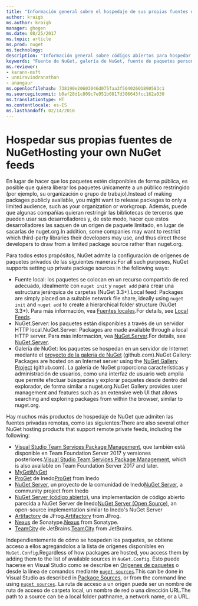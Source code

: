 ```yaml
---
title: "Información general sobre el hospedaje de sus propias fuentes de NuGet | Microsoft Docs"
author: kraigb
ms.author: kraigb
manager: ghogen
ms.date: 08/25/2017
ms.topic: article
ms.prod: nuget
ms.technology: 
description: "Información general sobre códigos abiertos para hospedar sus propias fuentes o galerías de paquetes de NuGet, ya sea de forma local o remota."
keywords: "Fuente de NuGet, galería de NuGet, fuente de paquetes personalizada, NuGet.Server"
ms.reviewer:
- karann-msft
- unniravindranathan
- anangaur
ms.openlocfilehash: 738190e20603046d075faa3f50402601890583c1
ms.sourcegitcommit: b0af28d1c809c7e951b0817d306643fcc162a030
ms.translationtype: HT
ms.contentlocale: es-ES
ms.lasthandoff: 02/14/2018
---
```

# <a name="hosting-your-own-nuget-feeds"></a><span data-ttu-id="bda58-104">Hospedar sus propias fuentes de NuGet</span><span class="sxs-lookup"><span data-stu-id="bda58-104">Hosting your own NuGet feeds</span></span>

<span data-ttu-id="bda58-105">En lugar de hacer que los paquetes estén disponibles de forma pública, es posible que quiera liberar los paquetes únicamente a un público restringido (por ejemplo, su organización o grupo de trabajo).</span><span class="sxs-lookup"><span data-stu-id="bda58-105">Instead of making packages publicly available, you might want to release packages to only a limited audience, such as your organization or workgroup.</span></span> <span data-ttu-id="bda58-106">Además, puede que algunas compañías quieran restringir las bibliotecas de terceros que pueden usar sus desarrolladores y, de este modo, hacer que estos desarrolladores las saquen de un origen de paquete limitado, en lugar de sacarlas de nuget.org.</span><span class="sxs-lookup"><span data-stu-id="bda58-106">In addition, some companies may want to restrict which third-party libraries their developers may use, and thus direct those developers to draw from a limited package source rather than nuget.org.</span></span>

<span data-ttu-id="bda58-107">Para todos estos propósitos, NuGet admite la configuración de orígenes de paquetes privados de las siguientes maneras:</span><span class="sxs-lookup"><span data-stu-id="bda58-107">For all such purposes, NuGet supports setting up private package sources in the following ways:</span></span>

- <span data-ttu-id="bda58-108">Fuente local: los paquetes se colocan en un recurso compartido de red adecuado, idealmente con `nuget init` y `nuget add` para crear una estructura jerárquica de carpetas (NuGet 3.3+).</span><span class="sxs-lookup"><span data-stu-id="bda58-108">Local feed: Packages are simply placed on a suitable network file share, ideally using `nuget init` and `nuget add` to create a hierarchical folder structure (NuGet 3.3+).</span></span> <span data-ttu-id="bda58-109">Para más información, vea [Fuentes locales](../hosting-packages/local-feeds.md).</span><span class="sxs-lookup"><span data-stu-id="bda58-109">For details, see [Local Feeds](../hosting-packages/local-feeds.md).</span></span>
- <span data-ttu-id="bda58-110">NuGet.Server: los paquetes están disponibles a través de un servidor HTTP local.</span><span class="sxs-lookup"><span data-stu-id="bda58-110">NuGet.Server: Packages are made available through a local HTTP server.</span></span> <span data-ttu-id="bda58-111">Para más información, vea [NuGet.Server](../hosting-packages/nuget-server.md).</span><span class="sxs-lookup"><span data-stu-id="bda58-111">For details, see [NuGet.Server](../hosting-packages/nuget-server.md).</span></span>
- <span data-ttu-id="bda58-112">Galería de NuGet: los paquetes se hospedan en un servidor de Internet mediante el [proyecto de la galería de NuGet](https://github.com/NuGet/NuGetGallery#build-and-run-the-gallery-in-arbitrary-number-easy-steps) (github.com).</span><span class="sxs-lookup"><span data-stu-id="bda58-112">NuGet Gallery: Packages are hosted on an Internet server using the [NuGet Gallery Project](https://github.com/NuGet/NuGetGallery#build-and-run-the-gallery-in-arbitrary-number-easy-steps) (github.com).</span></span> <span data-ttu-id="bda58-113">La galería de NuGet proporciona características y administración de usuarios, como una interfaz de usuario web amplia que permite efectuar búsquedas y explorar paquetes desde dentro del explorador, de forma similar a nuget.org.</span><span class="sxs-lookup"><span data-stu-id="bda58-113">NuGet Gallery provides user management and features such as an extensive web UI that allows searching and exploring packages from within the browser, similar to nuget.org.</span></span>

<span data-ttu-id="bda58-114">Hay muchos más productos de hospedaje de NuGet que admiten las fuentes privadas remotas, como las siguientes:</span><span class="sxs-lookup"><span data-stu-id="bda58-114">There are also several other NuGet hosting products that support remote private feeds, including the following:</span></span>

- <span data-ttu-id="bda58-115">[Visual Studio Team Services Package Management](https://www.visualstudio.com/docs/package/nuget/publish), que también está disponible en Team Foundation Server 2017 y versiones posteriores.</span><span class="sxs-lookup"><span data-stu-id="bda58-115">[Visual Studio Team Services Package Management](https://www.visualstudio.com/docs/package/nuget/publish), which is also available on Team Foundation Server 2017 and later.</span></span>
- [<span data-ttu-id="bda58-116">MyGet</span><span class="sxs-lookup"><span data-stu-id="bda58-116">MyGet</span></span>](http://myget.org)
- <span data-ttu-id="bda58-117">[ProGet](http://inedo.com/proget) de Inedo</span><span class="sxs-lookup"><span data-stu-id="bda58-117">[ProGet](http://inedo.com/proget) from Inedo</span></span>
- <span data-ttu-id="bda58-118">[NuGet Server](http://nugetserver.net/), un proyecto de la comunidad de Inedo</span><span class="sxs-lookup"><span data-stu-id="bda58-118">[NuGet Server](http://nugetserver.net/), a community project from Inedo</span></span>
- <span data-ttu-id="bda58-119">[NuGet Server (código abierto)](http://nuget-server.net), una implementación de código abierto parecida a NuGet Server de Inedo</span><span class="sxs-lookup"><span data-stu-id="bda58-119">[NuGet Server (Open Source)](http://nuget-server.net), an open-source implementation similar to Inedo's NuGet Server</span></span>
- <span data-ttu-id="bda58-120">[Artifactory](https://www.jfrog.com/artifactory/) de JFrog.</span><span class="sxs-lookup"><span data-stu-id="bda58-120">[Artifactory](https://www.jfrog.com/artifactory/) from JFrog.</span></span>
- <span data-ttu-id="bda58-121">[Nexus](http://www.sonatype.org/nexus/) de Sonatype.</span><span class="sxs-lookup"><span data-stu-id="bda58-121">[Nexus](http://www.sonatype.org/nexus/) from Sonatype.</span></span>
- <span data-ttu-id="bda58-122">[TeamCity](https://www.jetbrains.com/teamcity/) de JetBrains.</span><span class="sxs-lookup"><span data-stu-id="bda58-122">[TeamCity](https://www.jetbrains.com/teamcity/) from JetBrains.</span></span>

<span data-ttu-id="bda58-123">Independientemente de cómo se hospeden los paquetes, se obtiene acceso a ellos agregándolos a la lista de orígenes disponibles en `NuGet.Config`.</span><span class="sxs-lookup"><span data-stu-id="bda58-123">Regardless of how packages are hosted, you access them by adding them to the list of available sources in `NuGet.Config`.</span></span> <span data-ttu-id="bda58-124">Esto puede hacerse en Visual Studio como se describe en [Orígenes de paquetes](../tools/package-manager-ui.md#package-sources) o desde la línea de comandos mediante [`nuget sources`](../tools/cli-ref-sources.md).</span><span class="sxs-lookup"><span data-stu-id="bda58-124">This can be done in Visual Studio as described in [Package Sources](../tools/package-manager-ui.md#package-sources), or from the command line using [`nuget sources`](../tools/cli-ref-sources.md).</span></span> <span data-ttu-id="bda58-125">La ruta de acceso a un origen puede ser un nombre de ruta de acceso de carpeta local, un nombre de red o una dirección URL.</span><span class="sxs-lookup"><span data-stu-id="bda58-125">The path to a source can be a local folder pathname, a network name, or a URL.</span></span>
